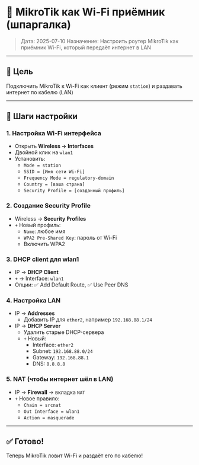 # 📡 MikroTik как Wi-Fi приёмник (шпаргалка)
> Дата: 2025-07-10
> Назначение: Настроить роутер MikroTik как приёмник Wi-Fi, который передаёт интернет в LAN

---

## 🎯 Цель
Подключить MikroTik к Wi-Fi как клиент (режим `station`) и раздавать интернет по кабелю (LAN)

---

## 🔧 Шаги настройки

### 1. Настройка Wi-Fi интерфейса
- Открыть **Wireless → Interfaces**
- Двойной клик на `wlan1`
- Установить:
  - `Mode = station`
  - `SSID = [Имя сети Wi-Fi]`
  - `Frequency Mode = regulatory-domain`
  - `Country = [ваша страна]`
  - `Security Profile = [созданный профиль]`

### 2. Создание Security Profile
- Wireless → **Security Profiles**
- `+` Новый профиль:
  - `Name`: любое имя
  - `WPA2 Pre-Shared Key`: пароль от Wi-Fi
  - Включить WPA2

### 3. DHCP client для wlan1
- IP → **DHCP Client**
- `+` → Interface: `wlan1`
- Опции: ✅ Add Default Route, ✅ Use Peer DNS

### 4. Настройка LAN
- IP → **Addresses**
  - Добавить IP для `ether2`, например `192.168.88.1/24`
- IP → **DHCP Server**
  - Удалить старые DHCP-сервера
  - `+` Новый:
    - Interface: `ether2`
    - Subnet: `192.168.88.0/24`
    - Gateway: `192.168.88.1`
    - DNS: `8.8.8.8`

### 5. NAT (чтобы интернет шёл в LAN)
- IP → **Firewall** → вкладка `NAT`
- `+` Новое правило:
  - `Chain = srcnat`
  - `Out Interface = wlan1`
  - `Action = masquerade`

---

## ✅ Готово!
Теперь MikroTik ловит Wi-Fi и раздаёт его по кабелю!
